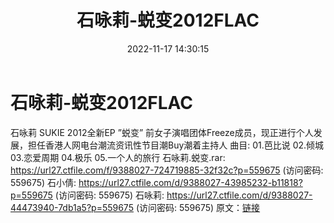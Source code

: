 ﻿---
title: 石咏莉-蜕变2012FLAC
date: 2022-11-17 14:30:15
categories: APE、FLAC、MP3
tags: 华语中文
---
# 石咏莉-蜕变2012FLAC

石咏莉 SUKIE 2012全新EP
”蜕变”
前女子演唱团体Freeze成员，现正进行个人发展，担任香港人网电台潮流资讯性节目潮Buy潮着主持人
曲目:
01.芭比说
02.倾城
03.恋爱周期
04.极乐
05.一个人的旅行
石咏莉.蜕变.rar: https://url27.ctfile.com/f/9388027-724719885-32f32c?p=559675
(访问密码: 559675)
石小倩: https://url27.ctfile.com/d/9388027-43985232-b11818?p=559675
(访问密码: 559675)
石咏莉: https://url27.ctfile.com/d/9388027-44473940-7db1a5?p=559675
(访问密码: 559675)
原文：[链接](https://blog.sina.com.cn/s/blog_1647c7e76010310ae.html)